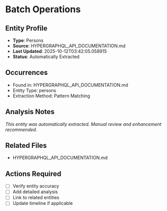 # Batch Operations

## Entity Profile
- **Type**: Persons
- **Source**: HYPERGRAPHQL_API_DOCUMENTATION.md
- **Last Updated**: 2025-10-12T03:42:05.058915
- **Status**: Automatically Extracted

## Occurrences
- Found in: HYPERGRAPHQL_API_DOCUMENTATION.md
- Entity Type: persons
- Extraction Method: Pattern Matching

## Analysis Notes
*This entity was automatically extracted. Manual review and enhancement recommended.*

## Related Files
- HYPERGRAPHQL_API_DOCUMENTATION.md

## Actions Required
- [ ] Verify entity accuracy
- [ ] Add detailed analysis
- [ ] Link to related entities
- [ ] Update timeline if applicable
